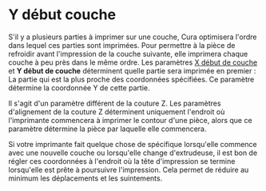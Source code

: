 Y début couche
===

S'il y a plusieurs parties à imprimer sur une couche, Cura optimisera l'ordre dans lequel ces parties sont imprimées. Pour permettre à la pièce de refroidir avant l'impression de la couche suivante, elle imprimera chaque couche à peu près dans le même ordre. Les paramètres [X début de couche](layer_start_x.md) et **Y début de couche**  déterminent quelle partie sera imprimée en premier : La partie qui est la plus proche des coordonnées spécifiées. Ce paramètre détermine la coordonnée Y de cette partie.

Il s'agit d'un paramètre différent de la couture Z. Les paramètres d'alignement de la couture Z déterminent uniquement l'endroit où l'imprimante commencera à imprimer le contour d'une pièce, alors que ce paramètre détermine la pièce par laquelle elle commencera.

Si votre imprimante fait quelque chose de spécifique lorsqu'elle commence avec une nouvelle couche ou lorsqu'elle change d'extrudeuse, il est bon de régler ces coordonnées à l'endroit où la tête d'impression se termine lorsqu'elle est prête à poursuivre l'impression. Cela permet de réduire au minimum les déplacements et les suintements.
